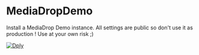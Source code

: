# MediaDropDemo

Install a MediaDrop Demo instance.
All settings are public so don't use it as production !
Use at your own risk ;)

[![Dply](https://dply.co/b.svg)](https://dply.co/b/9FVqYWHa) 
          
          

